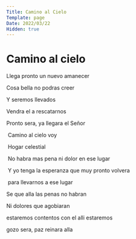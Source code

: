 ```yaml
---
Title: Camino al Cielo
Template: page
Date: 2022/03/22
Hidden: true
---
```



# Camino al cielo

Llega pronto un nuevo amanecer

Cosa bella no podras creer

Y seremos llevados

Vendra el a rescatarnos

Pronto sera, ya llegara el Señor



​			Camino al cielo voy

​			Hogar celestial

​			No habra mas pena ni dolor en ese lugar

​			Y yo tenga la esperanza que muy pronto volvera

​			para llevarnos a ese lugar



Se que alla las penas no habran

Ni dolores que agobiaran

estaremos contentos con el alli estaremos

gozo sera, paz reinara alla

